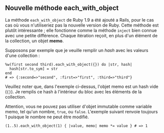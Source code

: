 ## Nouvelle méthode each\_with\_object

La méthode `each_with_object` de Ruby&nbsp;1.9 a été ajouté a Rails, pour le cas cas où vous n'utiliseriez pas la nouvelle version de Ruby. Cette méthode est plutôt intéressante ; elle fonctionne comme la méthode `inject` bien connue avec une petite différence. Chaque itération reçoit, en plus d'un élément de la collection, un objet **memo**.

Supposons par exemple que je veuille remplir un *hash* avec les valeurs d'une collection :

	%w(first second third).each_with_object({}) do |str, hash|
	  hash[str.to_sym] = str
	end
	# => {:second=>"second", :first=>"first", :third=>"third"}

Veuillez noter que, dans l'exemple ci-dessus, l'objet memo est un hash vide (`{}`). Je remplis ce hash à l'intérieur du bloc avec les éléments de la collection.

Attention, vous ne pouvez pas utiliser d'objet immutable comme variable memo, tel qu'un nombre, `true`, ou `false`. L'exemple suivant renvoie toujours 1 puisque le nombre ne peut être modifié.

	(1..5).each_with_object(1) { |value, memo| memo *= value } # => 1
